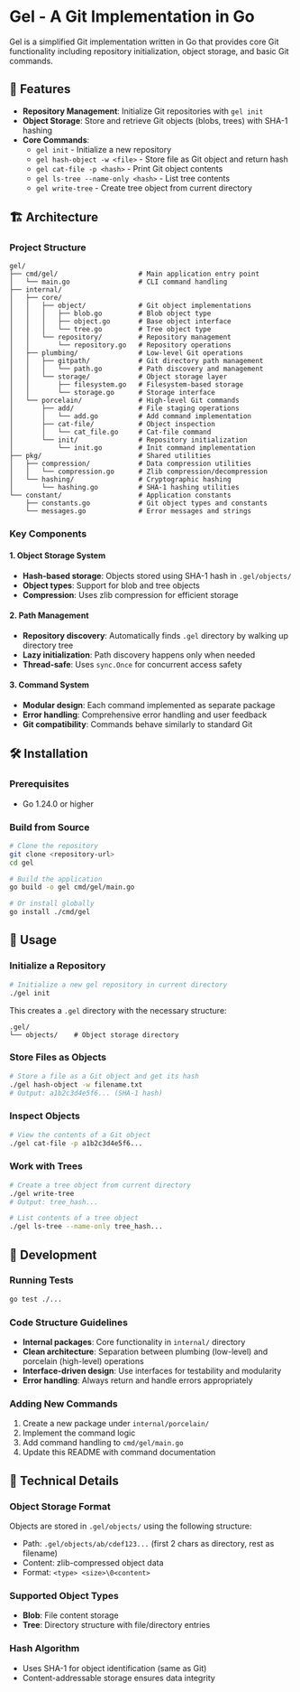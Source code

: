 # Gel - A Git Implementation in Go

Gel is a simplified Git implementation written in Go that provides core Git functionality including repository initialization, object storage, and basic Git commands.

## 🚀 Features

- **Repository Management**: Initialize Git repositories with `gel init`
- **Object Storage**: Store and retrieve Git objects (blobs, trees) with SHA-1 hashing
- **Core Commands**: 
  - `gel init` - Initialize a new repository
  - `gel hash-object -w <file>` - Store file as Git object and return hash
  - `gel cat-file -p <hash>` - Print Git object contents
  - `gel ls-tree --name-only <hash>` - List tree contents
  - `gel write-tree` - Create tree object from current directory

## 🏗️ Architecture

### Project Structure

```
gel/
├── cmd/gel/                    # Main application entry point
│   └── main.go                 # CLI command handling
├── internal/
│   ├── core/
│   │   ├── object/             # Git object implementations
│   │   │   ├── blob.go         # Blob object type
│   │   │   ├── object.go       # Base object interface
│   │   │   └── tree.go         # Tree object type
│   │   └── repository/         # Repository management
│   │       └── repository.go   # Repository operations
│   ├── plumbing/               # Low-level Git operations
│   │   ├── gitpath/            # Git directory path management
│   │   │   └── path.go         # Path discovery and management
│   │   └── storage/            # Object storage layer
│   │       ├── filesystem.go   # Filesystem-based storage
│   │       └── storage.go      # Storage interface
│   └── porcelain/              # High-level Git commands
│       ├── add/                # File staging operations  
│       │   └── add.go          # Add command implementation
│       ├── cat-file/           # Object inspection
│       │   └── cat_file.go     # Cat-file command
│       └── init/               # Repository initialization
│           └── init.go         # Init command implementation
├── pkg/                        # Shared utilities
│   ├── compression/            # Data compression utilities
│   │   └── compression.go      # Zlib compression/decompression
│   └── hashing/                # Cryptographic hashing
│       └── hashing.go          # SHA-1 hashing utilities
└── constant/                   # Application constants
    ├── constants.go            # Git object types and constants
    └── messages.go             # Error messages and strings
```

### Key Components

#### 1. Object Storage System
- **Hash-based storage**: Objects stored using SHA-1 hash in `.gel/objects/`
- **Object types**: Support for blob and tree objects
- **Compression**: Uses zlib compression for efficient storage

#### 2. Path Management
- **Repository discovery**: Automatically finds `.gel` directory by walking up directory tree
- **Lazy initialization**: Path discovery happens only when needed
- **Thread-safe**: Uses `sync.Once` for concurrent access safety

#### 3. Command System
- **Modular design**: Each command implemented as separate package
- **Error handling**: Comprehensive error handling and user feedback
- **Git compatibility**: Commands behave similarly to standard Git

## 🛠️ Installation

### Prerequisites
- Go 1.24.0 or higher

### Build from Source

```bash
# Clone the repository
git clone <repository-url>
cd gel

# Build the application
go build -o gel cmd/gel/main.go

# Or install globally
go install ./cmd/gel
```

## 📖 Usage

### Initialize a Repository

```bash
# Initialize a new gel repository in current directory
./gel init
```

This creates a `.gel` directory with the necessary structure:
```
.gel/
└── objects/    # Object storage directory
```

### Store Files as Objects

```bash
# Store a file as a Git object and get its hash
./gel hash-object -w filename.txt
# Output: a1b2c3d4e5f6... (SHA-1 hash)
```

### Inspect Objects

```bash
# View the contents of a Git object
./gel cat-file -p a1b2c3d4e5f6...
```

### Work with Trees

```bash
# Create a tree object from current directory
./gel write-tree
# Output: tree_hash...

# List contents of a tree object
./gel ls-tree --name-only tree_hash...
```

## 🔧 Development

### Running Tests

```bash
go test ./...
```

### Code Structure Guidelines

- **Internal packages**: Core functionality in `internal/` directory
- **Clean architecture**: Separation between plumbing (low-level) and porcelain (high-level) operations
- **Interface-driven design**: Use interfaces for testability and modularity
- **Error handling**: Always return and handle errors appropriately

### Adding New Commands

1. Create a new package under `internal/porcelain/`
2. Implement the command logic
3. Add command handling to `cmd/gel/main.go`
4. Update this README with command documentation

## 🧰 Technical Details

### Object Storage Format

Objects are stored in `.gel/objects/` using the following structure:
- Path: `.gel/objects/ab/cdef123...` (first 2 chars as directory, rest as filename)
- Content: zlib-compressed object data
- Format: `<type> <size>\0<content>`

### Supported Object Types

- **Blob**: File content storage
- **Tree**: Directory structure with file/directory entries

### Hash Algorithm

- Uses SHA-1 for object identification (same as Git)
- Content-addressable storage ensures data integrity

